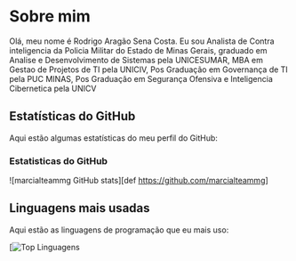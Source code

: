 # Sobre mim

Olá, meu nome é Rodrigo Aragão Sena Costa. Eu sou Analista de Contra inteligencia da Policia Militar do Estado de Minas Gerais, graduado em Analise e Desenvolvimento de Sistemas pela UNICESUMAR, MBA em Gestao de Projetos de TI pela UNICIV, Pos Graduação em Governança de TI pela PUC MINAS, Pos Graduação em Segurança Ofensiva e Inteligencia Cibernetica pela UNICV

## Estatísticas do GitHub

Aqui estão algumas estatísticas do meu perfil do GitHub:

### Estatisticas do GitHub
![marcialteammg GitHub stats][def https://github.com/marcialteammg]


## Linguagens mais usadas

Aqui estão as linguagens de programação que eu mais uso:

[![Top Linguagens](https://github.com/marcialteammg)

[def]: https://github.com/marcialteammg